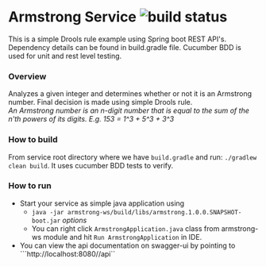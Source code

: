 # Armstrong Service ![build status](https://travis-ci.org/ravinikam/drools-spring-gradle-example.svg?branch=master)
This is a simple Drools rule example using Spring boot REST API's. 
Dependency details can be found in build.gradle file. 
Cucumber BDD is used for unit and rest level testing.


### Overview
Analyzes a given integer and determines whether or not it is an Armstrong
number. Final decision is made using simple Drools rule.  
*An Armstrong number is an n-digit number that is equal to the sum
of the n'th powers of its digits. E.g. 153 = 1^3 + 5^3 + 3^3*

### How to build
   From service root directory where we have ```build.gradle``` and run: ```./gradlew clean build```. It uses cucumber 
   BDD tests to verify.

### How to run
- Start your service as simple java application using
    - ```java -jar armstrong-ws/build/libs/armstrong.1.0.0.SNAPSHOT-boot.jar``` *options*
    - You can right click ```ArmstrongApplication.java``` class from armstrong-ws module and hit
```Run ArmstrongApplication``` in IDE.
- You can view the api documentation on swagger-ui by pointing to ```http://localhost:8080/<context-root>/api``
